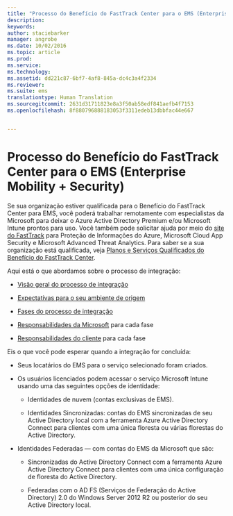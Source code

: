 ```yaml
---
title: "Processo do Benefício do FastTrack Center para o EMS (Enterprise Mobility + Security)"
description: 
keywords: 
author: staciebarker
manager: angrobe
ms.date: 10/02/2016
ms.topic: article
ms.prod: 
ms.service: 
ms.technology: 
ms.assetid: dd221c87-6bf7-4af8-845a-dc4c3a4f2334
ms.reviewer: 
ms.suite: ems
translationtype: Human Translation
ms.sourcegitcommit: 2631d31711823e8a3f50ab58edf841aefb4f7153
ms.openlocfilehash: 8f880796888183053f3311edeb13dbbfac44e667


---
```


# Processo do Benefício do FastTrack Center para o EMS (Enterprise Mobility + Security)
Se sua organização estiver qualificada para o Benefício do FastTrack Center para EMS, você poderá trabalhar remotamente com especialistas da Microsoft para deixar o Azure Active Directory Premium e/ou Microsoft Intune prontos para uso. Você também pode solicitar ajuda por meio do [site do FastTrack](http://fasttrack.microsoft.com/ems) para Proteção de Informações do Azure, Microsoft Cloud App Security e Microsoft Advanced Threat Analytics. Para saber se a sua organização está qualificada, veja [Planos e Serviços Qualificados do Benefício do FastTrack Center](fasttrack-center-benefit-for-enterprise-mobility-suite-ems.md).


Aqui está o que abordamos sobre o processo de integração:

-   [Visão geral do processo de integração](fasttrack-center-benefit-process-for-ems-overview.md)

-   [Expectativas para o seu ambiente de origem](fasttrack-center-benefit-process-for-ems-environment-expectations.md)

-   [Fases do processo de integração](fasttrack-center-benefit-process-for-ems-phases.md)

-   [Responsabilidades da Microsoft](fasttrack-center-benefit-process-for-ems-microsoft-responsibilities.md) para cada fase

-   [Responsabilidades do cliente](fasttrack-center-benefit-process-for-ems-your-responsibilities.md) para cada fase

Eis o que você pode esperar quando a integração for concluída:

-   Seus locatários do EMS para o serviço selecionado foram criados.

-   Os usuários licenciados podem acessar o serviço Microsoft Intune usando uma das seguintes opções de identidade:

    -   Identidades de nuvem (contas exclusivas de EMS).

    -   Identidades Sincronizadas: contas do EMS sincronizadas de seu Active Directory local com a ferramenta Azure Active Directory Connect para clientes com uma única floresta ou várias florestas do Active Directory.

-   Identidades Federadas — com contas do EMS da Microsoft que são:

    -   Sincronizadas do Active Directory Connect com a ferramenta Azure Active Directory Connect para clientes com uma única configuração de floresta do Active Directory.

    -   Federadas com o AD FS (Serviços de Federação do Active Directory) 2.0 do Windows Server 2012 R2 ou posterior do seu Active Directory local.


<!--HONumber=Oct16_HO2-->


